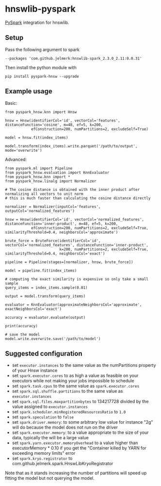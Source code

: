 hnswlib-pyspark
===============

[PySpark](https://spark.apache.org/) integration for hnswlib.

Setup
-----

Pass the following argument to spark

    --packages 'com.github.jelmerk:hnswlib-spark_2.3.0_2.11:0.0.31'

Then install the python module with

    pip install pyspark-hnsw --upgrade
    

Example usage
-------------

Basic:

    from pyspark_hnsw.knn import Hnsw
    
    hnsw = Hnsw(identifierCol='id', vectorCol='features', distanceFunction='cosine', m=48, ef=5, k=200,
                efConstruction=200, numPartitions=2, excludeSelf=True)
    
    model = hnsw.fit(index_items)
    
    model.transform(index_items).write.parquet('/path/to/output', mode='overwrite')

Advanced:

    from pyspark.ml import Pipeline
    from pyspark_hnsw.evaluation import KnnEvaluator
    from pyspark_hnsw.knn import *
    from pyspark_hnsw.linalg import Normalizer

    # The cosine distance is obtained with the inner product after normalizing all vectors to unit norm
    # this is much faster than calculating the cosine distance directly
    
    normalizer = Normalizer(inputCol='features', outputCol='normalized_features')
    
    hnsw = Hnsw(identifierCol='id', vectorCol='normalized_features', distanceFunction='inner-product', m=48, ef=5, k=200,
                efConstruction=200, numPartitions=2, excludeSelf=True, similarityThreshold=0.4, neighborsCol='approximate')
                
    brute_force = BruteForce(identifierCol='id', vectorCol='normalized_features', distanceFunction='inner-product',
                             k=200, numPartitions=2, excludeSelf=True, similarityThreshold=0.4, neighborsCol='exact')
     
    pipeline = Pipeline(stages=[normalizer, hnsw, brute_force])
    
    model = pipeline.fit(index_items)
    
    # computing the exact similarity is expensive so only take a small sample
    query_items = index_items.sample(0.01)
    
    output = model.transform(query_items)
    
    evaluator = KnnEvaluator(approximateNeighborsCol='approximate', exactNeighborsCol='exact')
    
    accuracy = evaluator.evaluate(output)
    
    print(accuracy)
    
    # save the model
    model.write.overwrite.save('/path/to/model')


Suggested configuration
-----------------------

- set `executor.instances` to the same value as the numPartitions property of your Hnsw instance
- set `spark.executor.cores` to as high a value as feasible on your executors while not making your jobs impossible to schedule
- set `spark.task.cpus` to the same value as `spark.executor.cores`
- set `spark.sql.shuffle.partitions` to the same value as `executor.instances`
- set `spark.sql.files.maxpartitionbytes` to 134217728 divided by the value assigned to `executor.instances`
- set `spark.scheduler.minRegisteredResourcesRatio` to `1.0`
- set `spark.speculation` to `false`
- set `spark.driver.memory`: to some arbitrary low value for instance "2g" will do because the model does not run on the driver
- set `spark.executor.memory`: to a value appropriate to the size of your data, typically the will be a large value 
- set `spark.yarn.executor.memoryOverhead` to a value higher than executorMemory * 0.10 if you get the "Container killed by YARN for exceeding memory limits" error
- set `spark.kryo.registrator` to com.github.jelmerk.spark.HnswLibKryoRegistrator

Note that as it stands increasing the number of partitions will speed up fitting the model but not querying the model. 

